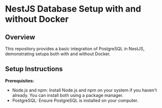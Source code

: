 # NestJS Database Setup with and without Docker

## Overview

This repository provides a basic integration of PostgreSQL in NestJS, demonstrating setups both with and without Docker.

## Setup Instructions

**Prerequisites:**
  - Node.js and npm: Install Node.js and npm on your system if you haven't already. You can install both using a package manager.
  - PostgreSQL: Ensure PostgreSQL is installed on your computer.
